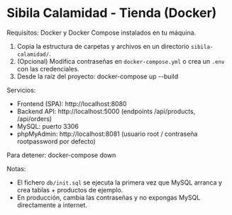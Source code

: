 # Sibila Calamidad - Tienda (Docker)

Requisitos: Docker y Docker Compose instalados en tu máquina.

1. Copia la estructura de carpetas y archivos en un directorio `sibila-calamidad/`.
2. (Opcional) Modifica contraseñas en `docker-compose.yml` o crea un `.env` con las credenciales.
3. Desde la raíz del proyecto:
   docker-compose up --build

Servicios:
- Frontend (SPA): http://localhost:8080
- Backend API: http://localhost:5000 (endpoints /api/products, /api/orders)
- MySQL: puerto 3306
- phpMyAdmin: http://localhost:8081 (usuario root / contraseña rootpassword por defecto)

Para detener:
  docker-compose down

Notas:
- El fichero `db/init.sql` se ejecuta la primera vez que MySQL arranca y crea tablas + productos de ejemplo.
- En producción, cambia las contraseñas y no expongas MySQL directamente a internet.
